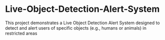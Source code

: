 # Live-Object-Detection-Alert-System
This project demonstrates a Live Object Detection Alert System designed to detect and alert users of specific objects (e.g., humans or animals) in restricted areas
